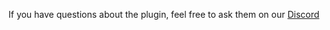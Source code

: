 If you have questions about the plugin, feel free to ask them on our [Discord](https://discord.gg/Q65TqRwnce)